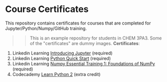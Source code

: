 # Course Certificates
This repository contains certificates for courses that are completed for Jupyter/Python/Numpy/GitHub training. 

>> This is an example repository for students in CHEM 3PA3. Some of the "certificates" are dummy images.
**Certificates**:
1. Linkedin Learning [Introducing Jupyter](certificates/Jupyter.png?raw=True) (required)
2. Linkedin Learning [Python Quick Start](certificates/python.png) (required)
3. Linkedin Learning [Numpy Essential Training 1: Foundations of NumPy](certificates/numpy.png) (required)
4. Codecademy [Learn Python 2](certificates/codecademy.png) (extra credit)
